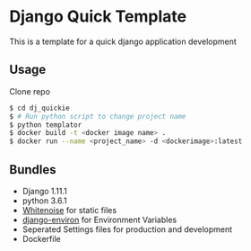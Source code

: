 # Django Quick Template


This is a template for a quick django application development

## Usage

Clone repo

```bash
$ cd dj_quickie
$ # Run python script to change project name
$ python templator
$ docker build -t <docker image name> .
$ docker run --name <project_name> -d <dockerimage>:latest
```

## Bundles

* Django 1.11.1
* python 3.6.1
* [Whitenoise](https://github.com/evansd/whitenoise) for static files
* [django-environ](https://github.com/joke2k/django-environ) for Environment Variables
* Seperated Settings files for production and development
* Dockerfile
